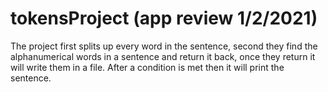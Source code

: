 # tokensProject (app review 1/2/2021)
The project first splits up every word in the sentence, second they find the alphanumerical words
in a sentence and return it back, once they return it will write them in a file. After a condition
is met then it will print the sentence.
